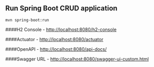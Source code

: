 ## Run Spring Boot CRUD application
```
mvn spring-boot:run
```

####H2 Console - [http://localhost:8080/h2-console](http://localhost:8080/h2-console)

####Actuator - [http://localhost:8080/actuator](http://localhost:8080/actuator)

####OpenAPI - [http://localhost:8080/api-docs/](http://localhost:8080/api-docs/)

####Swagger URL - [http://localhost:8080/swagger-ui-custom.html](http://localhost:8080/swagger-ui-custom.html)



